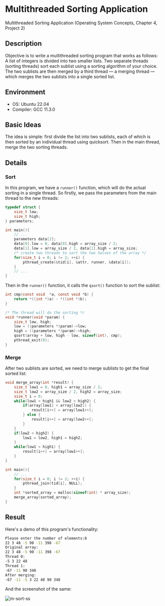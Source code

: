 # Multithreaded Sorting Application

Multithreaded Sorting Application (Operating System Concepts, Chapter 4, Project 2)

## Description

Objective is to write a multithreaded sorting program that works as follows: A list of integers is divided into two smaller lists. Two separate threads (sorting threads) sort each sublist using a sorting algorithm of your choice. The two sublists are then merged by a third thread — a merging thread — which merges the two sublists into a single sorted list.

## Environment

- OS: Ubuntu 22.04 
- Compiler: GCC 11.3.0 

## Basic Ideas

The idea is simple: first divide the list into two sublists, each of which is then sorted by an individual thread using quicksort. Then in the main thread, merge the two sorting threads.

## Details

### Sort

In this program, we have a `runner()` function, which will do the actual sorting in a single thread. So firstly, we pass the parameters from the main thread to the new threads:

```c
typedef struct {
    size_t low;
    size_t high;
} parameters;

int main(){
    // ...
	parameters data[2];
    data[0].low = 0, data[0].high = array_size / 2;
    data[1].low = array_size / 2, data[1].high = array_size;
    /* create two threads to sort the two halves of the array */
    for(size_t i = 0; i != 2; ++i) {
        pthread_create(&tid[i], &attr, runner, &data[i]);
    }
    // ...
}
```

Then in the `runner()` function, it calls the `qsort()` function to sort the sublist:

```c
int cmp(const void  *a, const void *b) {
    return *((int *)a) - *((int *)b);
}

/* The thread will do the sorting */
void *runner(void *param) {
    size_t low, high;
    low = ((parameters *)param)->low;
    high = ((parameters *)param)->high;
    qsort(array + low, high - low, sizeof(int), cmp);
    pthread_exit(0);
}
```

### Merge

After two sublists are sorted, we need to merge sublists to get the final sorted list:

```c
void merge_array(int *result) {
    size_t low1 = 0, high1 = array_size / 2;
    size_t low2 = array_size / 2, high2 = array_size;
    size_t i = 0;
    while(low1 < high1 && low2 < high2) {
        if(array[low1] < array[low2]) {
            result[i++] = array[low1++];
        } else {
            result[i++] = array[low2++];
        }
    }
    if(low2 < high2) {
        low1 = low2, high1 = high2;
    }
    while(low1 < high1) {
        result[i++] = array[low1++];
    }
}

int main(){
    // ...
    for(size_t i = 0; i != 2; ++i) {
        pthread_join(tid[i], NULL);
    }
    int *sorted_array = malloc(sizeof(int) * array_size);
    merge_array(sorted_array);
}
```

## Result

Here's a demo of this program's functionality:

```bash
Please enter the number of elements:8
22 3 48 -5 90 -11 398 -67
Original array:
22 3 48 -5 90 -11 398 -67
Thread 0:
-5 3 22 48
Thread 1:
-67 -11 90 348
After merging:
-67 -11 -5 3 22 48 90 348
```
And the screenshot of the same:

![m-sort-ss](https://user-images.githubusercontent.com/92425949/202923013-e8c4859a-de07-4989-a90a-9946f1220c78.png)


